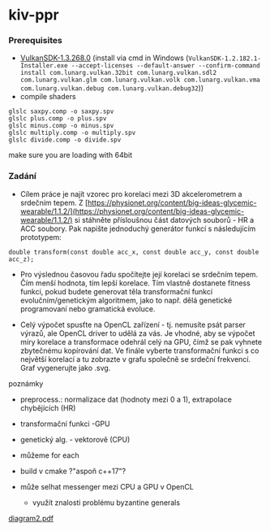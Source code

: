 # kiv-ppr

### Prerequisites

- [VulkanSDK-1.3.268.0](https://vulkan.lunarg.com/sdk/home) (install via cmd in
  Windows (`VulkanSDK-1.2.182.1-Installer.exe --accept-licenses --default-answer --confirm-command install com.lunarg.vulkan.32bit com.lunarg.vulkan.sdl2 com.lunarg.vulkan.glm com.lunarg.vulkan.volk com.lunarg.vulkan.vma com.lunarg.vulkan.debug com.lunarg.vulkan.debug32`))
- compile shaders
```
glslc saxpy.comp -o saxpy.spv
glslc plus.comp -o plus.spv 
glslc minus.comp -o minus.spv
glslc multiply.comp -o multiply.spv
glslc divide.comp -o divide.spv

```

make sure you are loading with 64bit

### Zadání

- Cílem práce je najít vzorec pro korelaci mezi 3D akcelerometrem a srdečním tepem. Z [https://physionet.org/content/big-ideas-glycemic-wearable/1.1.2/](https://physionet.org/content/big-ideas-glycemic-wearable/1.1.2/) si stáhněte přísloušnou část datových souborů - HR a ACC soubory. Pak napište jednoduchý generátor funkcí s následujícím prototypem:

`double transform(const double acc_x, const double acc_y, const double acc_z);`

- Pro výslednou časovou řadu spočítejte její korelaci se srdečním tepem. Čím menší hodnota, tím lepší korelace. Tím vlastně dostanete fitness funkci, pokud budete generovat těla transformační funkcí evolučním/genetickým algoritmem, jako to např. dělá genetické programovaní nebo gramatická evoluce.

- Celý výpočet spusťte na OpenCL zařízení - tj. nemusíte psát parser výrazů, ale OpenCL driver to udělá za vás. Je vhodné, aby se výpočet míry korelace a transformace odehrál celý na GPU, čímž se pak vyhnete zbytečnému kopírování dat.
Ve finále vyberte transformační funkci s co největší korelací a tu zobrazte v grafu společně se srdeční frekvencí. Graf vygenerujte jako .svg.


poznámky

- preprocess.: normalizace dat (hodnoty mezi 0 a 1), extrapolace chybějících (HR)

- transformační funkci -GPU

- genetický alg. - vektorově (CPU)

- můžeme for each

- build v cmake ?"aspoň c++17"?

- může selhat messenger mezi CPU a GPU v OpenCL
  - využít znalosti problému byzantine generals

[diagram2.pdf](diagram2.pdf)

